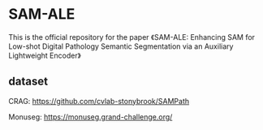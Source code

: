 # SAM-ALE
This is the official repository for the paper 《SAM-ALE: Enhancing SAM for Low-shot Digital Pathology Semantic Segmentation via an Auxiliary Lightweight Encoder》

## dataset
CRAG: https://github.com/cvlab-stonybrook/SAMPath

Monuseg: https://monuseg.grand-challenge.org/